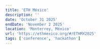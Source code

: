 ```yaml
---
title: 'ETH México'
description: ''
date: 'October 31 2025'
endDate: 'November 2 2025'
location: 'Monterrey, México'
url: 'https://ethmexico.org/#/ETHMX2025'
tags: ['conference', 'hackathon']
---
```


